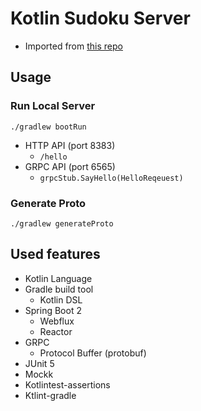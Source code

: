 # Kotlin Sudoku Server
- Imported from [this repo](https://github.com/hojongs/kotlin-spring-boot-grpc-example)
## Usage
### Run Local Server
```shell script
./gradlew bootRun
```
- HTTP API (port 8383)
  - `/hello`
- GRPC API (port 6565)
  - `grpcStub.SayHello(HelloReqeuest)`
### Generate Proto
```shell script
./gradlew generateProto
```

## Used features

- Kotlin Language
- Gradle build tool
  - Kotlin DSL
- Spring Boot 2
  - Webflux
  - Reactor
- GRPC
  - Protocol Buffer (protobuf)
- JUnit 5
- Mockk
- Kotlintest-assertions
- Ktlint-gradle
